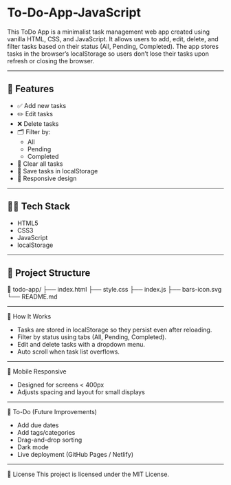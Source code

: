 # To-Do-App-JavaScript
This ToDo App is a minimalist task management web app created using vanilla HTML, CSS, and JavaScript. It allows users to add, edit, delete, and filter tasks based on their status (All, Pending, Completed). The app stores tasks in the browser’s localStorage so users don’t lose their tasks upon refresh or closing the browser.

---

## 🚀 Features

- ✅ Add new tasks
- ✏️ Edit tasks
- ❌ Delete tasks
- 🗂 Filter by:
  - All
  - Pending
  - Completed
- 🧹 Clear all tasks
- 💾 Save tasks in localStorage
- 📱 Responsive design

---

## 🧑‍💻 Tech Stack

- HTML5
- CSS3
- JavaScript
- localStorage

---

## 📂 Project Structure
📁 todo-app/ 
├── index.html 
├── style.css 
├── index.js 
├── bars-icon.svg 
└── README.md


---

🧠 How It Works
- Tasks are stored in localStorage so they persist even after reloading.
- Filter by status using tabs (All, Pending, Completed).
- Edit and delete tasks with a dropdown menu.
- Auto scroll when task list overflows.

---

📱 Mobile Responsive
- Designed for screens < 400px
- Adjusts spacing and layout for small displays

---

🔧 To-Do (Future Improvements) 
- Add due dates
- Add tags/categories
- Drag-and-drop sorting
- Dark mode
- Live deployment (GitHub Pages / Netlify)

 ---

 📄 License
This project is licensed under the MIT License.
